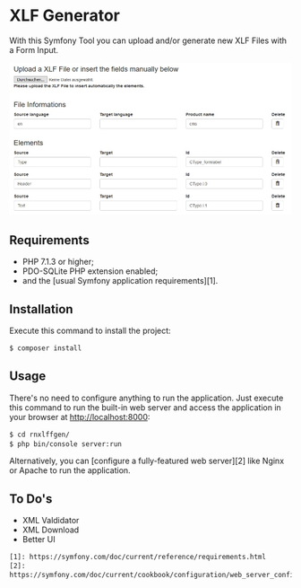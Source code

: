 XLF Generator
========================

With this Symfony Tool you can upload and/or generate new XLF Files with a Form Input.

![Screenshot of the XLF Generator Tool](assets/img/xlfgenerator.jpg "Screenshot of the XLF Generator Tool")

Requirements
------------

  * PHP 7.1.3 or higher;
  * PDO-SQLite PHP extension enabled;
  * and the [usual Symfony application requirements][1].

Installation
------------

Execute this command to install the project:

```bash
$ composer install
```

Usage
-----

There's no need to configure anything to run the application. Just execute this
command to run the built-in web server and access the application in your
browser at <http://localhost:8000>:

```bash
$ cd rnxlffgen/
$ php bin/console server:run
```

Alternatively, you can [configure a fully-featured web server][2] like Nginx
or Apache to run the application.

To Do's
-----

  * XML Valdidator
  * XML Download
  * Better UI

```
[1]: https://symfony.com/doc/current/reference/requirements.html
[2]: https://symfony.com/doc/current/cookbook/configuration/web_server_configuration.html

